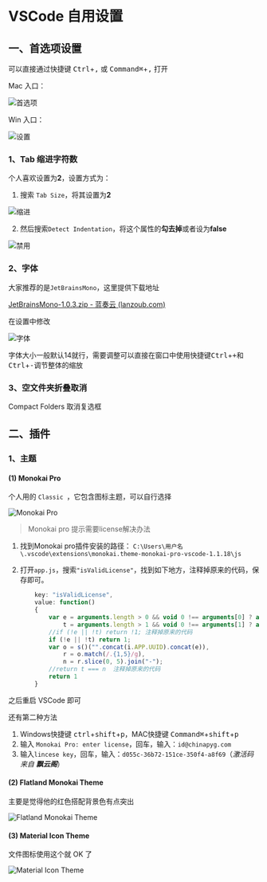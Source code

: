# VSCode 自用设置

## 一、首选项设置

可以直接通过快捷键 <kbd>Ctrl</kbd>+<kbd>,</kbd> 或 <kbd>Command⌘</kbd>+<kbd>,</kbd> 打开

Mac 入口：

![首选项](https://cdn.wallleap.cn/img/pic/illustrtion/202208121556216.png)

Win 入口：

![设置](https://cdn.wallleap.cn/img/pic/illustrtion/202208121557647.png)

### 1、Tab 缩进字符数

个人喜欢设置为**2**，设置方式为：

1. 搜索 `Tab Size`，将其设置为**2**

![缩进](https://cdn.wallleap.cn/img/pic/illustrtion/202208121559184.png)

2. 然后搜索`Detect Indentation`，将这个属性的**勾去掉**或者设为**false**

![禁用](https://cdn.wallleap.cn/img/pic/illustrtion/202208121601320.png)

### 2、字体

大家推荐的是`JetBrainsMono`，这里提供下载地址

[JetBrainsMono-1.0.3.zip - 蓝奏云 (lanzoub.com)](https://wallleap.lanzoub.com/ipzYE09frpli)

在设置中修改

![字体](https://cdn.wallleap.cn/img/pic/illustrtion/202208121611763.png)

字体大小一般默认14就行，需要调整可以直接在窗口中使用快捷键<kbd>Ctrl</kbd>+<kbd>+</kbd>和<kbd>Ctrl</kbd>+<kbd>-</kbd>调节整体的缩放

### 3、空文件夹折叠取消

Compact Folders 取消复选框



## 二、插件

### 1、主题

#### (1) Monokai Pro

个人用的 `Classic `，它包含图标主题，可以自行选择

![Monokai Pro](https://cdn.wallleap.cn/img/pic/illustrtion/202208121638611.png)

> Monokai pro 提示需要license解决办法

1. 找到Monokai pro插件安装的路径：
   `C:\Users\用户名\.vscode\extensions\monokai.theme-monokai-pro-vscode-1.1.18\js`

2. 打开`app.js`，搜索`"isValidLicense"`，找到如下地方，注释掉原来的代码，保存即可。

   ```js
       key: "isValidLicense",
       value: function()
       {
           var e = arguments.length > 0 && void 0 !== arguments[0] ? arguments[0] : "",
               t = arguments.length > 1 && void 0 !== arguments[1] ? arguments[1] : "";
           //if (!e || !t) return !1; 注释掉原来的代码
           if (!e || !t) return 1;
           var o = s()("".concat(i.APP.UUID).concat(e)),
               r = o.match(/.{1,5}/g),
               n = r.slice(0, 5).join("-");
           //return t === n  注释掉原来的代码
           return 1
       }
   ```

之后重启 VSCode 即可

还有第二种方法

1. Windows快捷键 <kbd>ctrl</kbd>+<kbd>shift</kbd>+<kbd>p</kbd>，MAC快捷键 <kbd>Command⌘</kbd>+<kbd>shift</kbd>+<kbd>p</kbd>
2. 输入 `Monokai Pro: enter license`，回车，输入：`id@chinapyg.com`
3. 输入`lincese key`，回车，输入：`d055c-36b72-151ce-350f4-a8f69`（*激活码来自 **飘云阁***）

#### (2) Flatland Monokai Theme

主要是觉得他的红色搭配背景色有点突出

![Flatland Monokai Theme](https://cdn.wallleap.cn/img/pic/illustrtion/202208121640889.png)

#### (3) Material Icon Theme

文件图标使用这个就 OK 了

![Material Icon Theme](https://cdn.wallleap.cn/img/pic/illustrtion/202208121648789.png)
